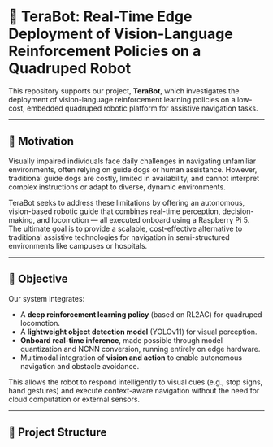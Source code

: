 # 🐾 TeraBot: Real-Time Edge Deployment of Vision-Language Reinforcement Policies on a Quadruped Robot

This repository supports our project, **TeraBot**, which investigates the deployment of vision-language reinforcement learning policies on a low-cost, embedded quadruped robotic platform for assistive navigation tasks.

---

## 🧭 Motivation

Visually impaired individuals face daily challenges in navigating unfamiliar environments, often relying on guide dogs or human assistance. However, traditional guide dogs are costly, limited in availability, and cannot interpret complex instructions or adapt to diverse, dynamic environments.

TeraBot seeks to address these limitations by offering an autonomous, vision-based robotic guide that combines real-time perception, decision-making, and locomotion — all executed onboard using a Raspberry Pi 5. The ultimate goal is to provide a scalable, cost-effective alternative to traditional assistive technologies for navigation in semi-structured environments like campuses or hospitals.

---

## 🎯 Objective

Our system integrates:

- A **deep reinforcement learning policy** (based on RL2AC) for quadruped locomotion.
- A **lightweight object detection model** (YOLOv11) for visual perception.
- **Onboard real-time inference**, made possible through model quantization and NCNN conversion, running entirely on edge hardware.
- Multimodal integration of **vision and action** to enable autonomous navigation and obstacle avoidance.

This allows the robot to respond intelligently to visual cues (e.g., stop signs, hand gestures) and execute context-aware navigation without the need for cloud computation or external sensors.

---

## 🧱 Project Structure
